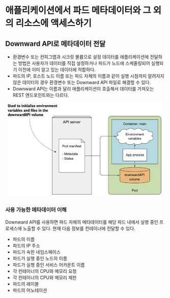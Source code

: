 # 애플리케이션에서 파드 메타데이터와 그 외의 리소스에 액세스하기

## Downward API로 메타데이터 전달
- 환경변수 또는 컨피그맵과 시크릿 볼륨으로 설정 데이터를 애플리케이션에 전달하는 방법은 사용자가 데이터를 직접 설정하거나 파드가 노드에 스케줄링되어 실행되기 이전에 이미 알고 있는 데이터에 적합하다.
- 파드의 IP, 호스트 노드 이름 또는 파드 자체의 이름과 같이 실행 시점까지 알려지지 않은 데이터의 경우 환경변수 또는 Downward API 파일로 해결할 수 있다.
- Downward API는 이름과 달리 애플리케이션이 호출해서 데이터를 가져오는 REST 엔드포인트와는 다르다.

![Downward API](images/1.png)

### 사용 가능한 메타데이터 이해
Downward API를 사용하면 파드 자체의 메타데이터를 해당 파드 내에서 실행 중인 프로세스에 노출할 수 있다. 현재 다음 정보를 컨테이너에 전달할 수 있다.
- 파드의 이름
- 파드의 IP 주소
- 파드가 속한 네임스페이스
- 파드가 실행 중인 노드의 이름
- 파드가 실행 중인 서비스 어카운트 이름
- 각 컨테이너의 CPU와 메모리 요청
- 각 컨테이너의 CPU와 메모리 제한
- 파드의 레이블
- 파드의 어노테이션

